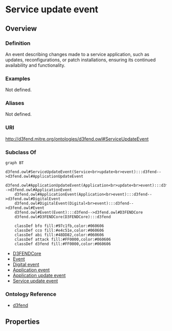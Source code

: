 # Service update event

## Overview

### Definition
An event describing changes made to a service application, such as updates, reconfigurations, or patch installations, ensuring its continued availability and functionality.

### Examples
Not defined.

### Aliases
Not defined.

### URI
http://d3fend.mitre.org/ontologies/d3fend.owl#ServiceUpdateEvent

### Subclass Of
```mermaid
graph BT
    d3fend.owl#ServiceUpdateEvent(Service<br>update<br>event):::d3fend-->d3fend.owl#ApplicationUpdateEvent
    d3fend.owl#ApplicationUpdateEvent(Application<br>update<br>event):::d3fend-->d3fend.owl#ApplicationEvent
    d3fend.owl#ApplicationEvent(Application<br>event):::d3fend-->d3fend.owl#DigitalEvent
    d3fend.owl#DigitalEvent(Digital<br>event):::d3fend-->d3fend.owl#Event
    d3fend.owl#Event(Event):::d3fend-->d3fend.owl#D3FENDCore
    d3fend.owl#D3FENDCore(D3FENDCore):::d3fend
    
    classDef bfo fill:#97c1fb,color:#060606
    classDef cco fill:#e4c51e,color:#060606
    classDef abi fill:#48DD82,color:#060606
    classDef attack fill:#FF0000,color:#060606
    classDef d3fend fill:#FF0000,color:#060606
```

- [D3FENDCore](/docs/ontology/reference/model/D3FENDCore/D3FENDCore.md)
- [Event](/docs/ontology/reference/model/D3FENDCore/Event/Event.md)
- [Digital event](/docs/ontology/reference/model/D3FENDCore/Event/Digital%20event/Digital%20event.md)
- [Application event](/docs/ontology/reference/model/D3FENDCore/Event/Digital%20event/Application%20event/Application%20event.md)
- [Application update event](/docs/ontology/reference/model/D3FENDCore/Event/Digital%20event/Application%20event/Application%20update%20event/Application%20update%20event.md)
- [Service update event](/docs/ontology/reference/model/D3FENDCore/Event/Digital%20event/Application%20event/Application%20update%20event/Service%20update%20event/Service%20update%20event.md)


### Ontology Reference
- [d3fend](http://d3fend.mitre.org/ontologies/d3fend.owl#)

## Properties
